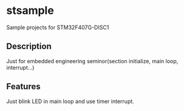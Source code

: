 # stsample
Sample projects for STM32F407G-DISC1

## Description
Just for embedded engineering seminor(section initialize, main loop, interrupt...)

## Features
Just blink LED in main loop and use timer interrupt.
